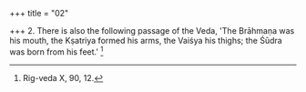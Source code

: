 +++
title = "02"

+++
2. There is also the following passage of the Veda, 'The Brāhmaṇa was his mouth, the Kṣatriya formed his arms, the Vaiśya his thighs; the Śūdra was born from his feet.' [^2] 


[^2]:  Rig-veda X, 90, 12.
